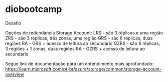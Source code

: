 # diobootcamp
Desafio

Opções de redundancia Storage Account:
LRS - são 3 réplicas e uma região
ZRS - são 3 réplicas, três zonas, uma região
GRS - são 6 réplicas, duas regiões
RA - GRS + acesso de leitura ao secundário
GZRS - são 6 réplicas, 3 regiões + 1 zonas, duas regiões
RA - GZRS + acesso de leitura ao secundário


Segue link de documentação para um entendimento mais aprofundado:
https://learn.microsoft.com/pt-br/azure/storage/common/storage-account-overview

